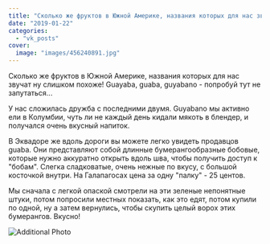 ```yaml
---
title: "Сколько же фруктов в Южной Америке, названия которых для нас звучат ну слишком похоже! Guayaba, guab..."
date: "2019-01-22"
categories: 
  - "vk_posts"
cover:
  image: "images/456240891.jpg"
---
```


Сколько же фруктов в Южной Америке, названия которых для нас звучат ну слишком похоже! Guayaba, guaba, guyabano - попробуй тут не запутаться...

У нас сложилась дружба с последними двумя. Guyabano мы активно ели в Колумбии, чуть ли не каждый день кидали мякоть в блендер, и получался очень вкусный напиток.

<!--more-->

В Эквадоре же вдоль дороги вы можете легко увидеть продавцов guaba. Они представляют собой длинные бумерангообразные бобовые, которые нужно аккуратно открыть вдоль шва, чтобы получить доступ к "бобам". Слегка сладковатые, очень нежные по вкусу, с большой косточкой внутри. На Галапагосах цена за одну "палку" - 25 центов.

Мы сначала с легкой опаской смотрели на эти зеленые непонятные штуки, потом попросили местных показать, как это едят, потом купили по одной, ну а затем вернулись, чтобы скупить целый ворох этих бумерангов. Вкусно!

![Additional Photo](https://vodpop.ru/wp-content/uploads/2023/07/456240892.jpg)
